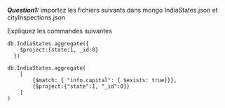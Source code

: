 ***Question1:*** importez les fichiers suivants dans mongo IndiaStates.json et cityInspections.json

Expliquez les commandes suivantes 
```
db.IndiaStates.aggregate({
    $project:{state:1, _id:0}
  })
  
db.IndiaStates.aggregate(
    [
        {$match: { "info.capital": { $exists: true}}},
        {$project:{"state":1, "_id":0}}
    ]
)
```
